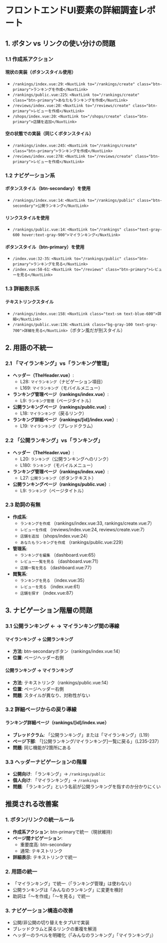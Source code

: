 # フロントエンドUI要素の詳細調査レポート

## 1. ボタン vs リンクの使い分けの問題

### 1.1 作成系アクション

#### 現状の実装（ボタンスタイル使用）
- `/rankings/index.vue:29`: `<NuxtLink to="/rankings/create" class="btn-primary">ランキングを作成</NuxtLink>`
- `/rankings/public.vue:225`: `<NuxtLink to="/rankings/create" class="btn-primary">あなたもランキングを作成</NuxtLink>`
- `/reviews/index.vue:20`: `<NuxtLink to="/reviews/create" class="btn-primary">レビューを作成</NuxtLink>`
- `/shops/index.vue:20`: `<NuxtLink to="/shops/create" class="btn-primary">店舗を追加</NuxtLink>`

#### 空の状態での実装（同じくボタンスタイル）
- `/rankings/index.vue:245`: `<NuxtLink to="/rankings/create" class="btn-primary">ランキングを作成</NuxtLink>`
- `/reviews/index.vue:278`: `<NuxtLink to="/reviews/create" class="btn-primary">レビューを作成</NuxtLink>`

### 1.2 ナビゲーション系

#### ボタンスタイル（btn-secondary）を使用
- `/rankings/index.vue:14`: `<NuxtLink to="/rankings/public" class="btn-secondary">公開ランキング</NuxtLink>`

#### リンクスタイルを使用
- `/rankings/public.vue:14`: `<NuxtLink to="/rankings" class="text-gray-600 hover:text-gray-900">マイランキング</NuxtLink>`

#### ボタンスタイル（btn-primary）を使用
- `/index.vue:32-35`: `<NuxtLink to="/rankings/public" class="btn-primary">ランキングを見る</NuxtLink>`
- `/index.vue:58-61`: `<NuxtLink to="/reviews" class="btn-primary">レビューを見る</NuxtLink>`

### 1.3 詳細表示系

#### テキストリンクスタイル
- `/rankings/index.vue:158`: `<NuxtLink class="text-sm text-blue-600">詳細</NuxtLink>`
- `/rankings/public.vue:136`: `<NuxtLink class="bg-gray-100 text-gray-700">詳細を見る</NuxtLink>`（ボタン風だが別スタイル）

## 2. 用語の不統一

### 2.1 「マイランキング」vs「ランキング管理」
- **ヘッダー（TheHeader.vue）**: 
  - L28: `マイランキング`（ナビゲーション項目）
  - L169: `マイランキング`（モバイルメニュー）
- **ランキング管理ページ（rankings/index.vue）**:
  - L9: `ランキング管理`（ページタイトル）
- **公開ランキングページ（rankings/public.vue）**:
  - L18: `マイランキング`（戻るリンク）
- **ランキング詳細ページ（rankings/[id]/index.vue）**:
  - L19: `マイランキング`（ブレッドクラム）

### 2.2 「公開ランキング」vs「ランキング」
- **ヘッダー（TheHeader.vue）**:
  - L20: `ランキング`（公開ランキングへのリンク）
  - L180: `ランキング`（モバイルメニュー）
- **ランキング管理ページ（rankings/index.vue）**:
  - L27: `公開ランキング`（ボタンテキスト）
- **公開ランキングページ（rankings/public.vue）**:
  - L9: `ランキング`（ページタイトル）

### 2.3 助詞の有無
- **作成系**:
  - `ランキングを作成` （rankings/index.vue:33, rankings/create.vue:7）
  - `レビューを作成` （reviews/index.vue:24, reviews/create.vue:7）
  - `店舗を追加` （shops/index.vue:24）
  - `あなたもランキングを作成` （rankings/public.vue:229）
- **管理系**:
  - `ランキングを編集` （dashboard.vue:65）
  - `レビュー一覧を見る` （dashboard.vue:71）
  - `店舗一覧を見る` （dashboard.vue:77）
- **閲覧系**:
  - `ランキングを見る` （index.vue:35）
  - `レビューを見る` （index.vue:61）
  - `店舗を探す` （index.vue:87）

## 3. ナビゲーション階層の問題

### 3.1 公開ランキング ← → マイランキング間の導線

#### マイランキング → 公開ランキング
- **方法**: btn-secondaryボタン（rankings/index.vue:14）
- **位置**: ページヘッダー右側

#### 公開ランキング → マイランキング
- **方法**: テキストリンク（rankings/public.vue:14）
- **位置**: ページヘッダー右側
- **問題**: スタイルが異なり、対称性がない

### 3.2 詳細ページからの戻り導線

#### ランキング詳細ページ（rankings/[id]/index.vue）
- **ブレッドクラム**: 「公開ランキング」または「マイランキング」（L19）
- **ページ下部**: 「[公開ランキング/マイランキング]一覧に戻る」（L235-237）
- **問題**: 同じ機能が2箇所にある

### 3.3 ヘッダーナビゲーションの階層
- **公開向け**: 「ランキング」→ `/rankings/public`
- **個人向け**: 「マイランキング」→ `/rankings`
- **問題**: 「ランキング」という名前が公開ランキングを指すのか分かりにくい

## 推奨される改善案

### 1. ボタン/リンクの統一ルール
- **作成系アクション**: btn-primaryで統一（現状維持）
- **ページ間ナビゲーション**: 
  - 重要度高: btn-secondary
  - 通常: テキストリンク
- **詳細表示**: テキストリンクで統一

### 2. 用語の統一
- 「マイランキング」で統一（「ランキング管理」は使わない）
- 公開ランキングは「みんなのランキング」に変更を検討
- 助詞は「〜を作成」「〜を見る」で統一

### 3. ナビゲーション構造の改善
- 公開/非公開の切り替えをタブUIで実装
- ブレッドクラムと戻るリンクの重複を解消
- ヘッダーのラベルを明確化（「みんなのランキング」「マイランキング」）